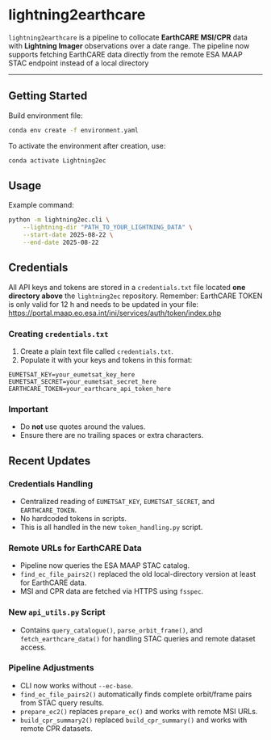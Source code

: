 # lightning2earthcare

`lightning2earthcare` is a pipeline to collocate **EarthCARE MSI/CPR** data with **Lightning Imager** observations over a date range. The pipeline now supports fetching EarthCARE data directly from the remote ESA MAAP STAC endpoint instead of a local directory

---

## Getting Started

Build environment file:

```bash
conda env create -f environment.yaml
```
To activate the environment after creation, use: 

```bash
conda activate Lightning2ec
```

## Usage

Example command:

```bash
python -m lightning2ec.cli \
    --lightning-dir "PATH_TO_YOUR_LIGHTNING_DATA" \
    --start-date 2025-08-22 \
    --end-date 2025-08-22

```

## Credentials

All API keys and tokens are stored in a `credentials.txt` file located **one directory above** the `lightning2ec` repository.
Remember: EarthCARE TOKEN is only valid for 12 h and needs to be updated in your file:  https://portal.maap.eo.esa.int/ini/services/auth/token/index.php

### Creating `credentials.txt`

1. Create a plain text file called `credentials.txt`.
2. Populate it with your keys and tokens in this format:
```
EUMETSAT_KEY=your_eumetsat_key_here
EUMETSAT_SECRET=your_eumetsat_secret_here
EARTHCARE_TOKEN=your_earthcare_api_token_here
```
### Important

- Do **not** use quotes around the values.  
- Ensure there are no trailing spaces or extra characters.  

## Recent Updates

### Credentials Handling
- Centralized reading of `EUMETSAT_KEY`, `EUMETSAT_SECRET`, and `EARTHCARE_TOKEN`.  
- No hardcoded tokens in scripts.  
- This is all handled in the new `token_handling.py` script.

### Remote URLs for EarthCARE Data
- Pipeline now queries the ESA MAAP STAC catalog.  
- `find_ec_file_pairs2()` replaced the old local-directory version at least for EarthCARE data.   
- MSI and CPR data are fetched via HTTPS using `fsspec`. 

### New `api_utils.py` Script
- Contains `query_catalogue()`, `parse_orbit_frame()`, and `fetch_earthcare_data()` for handling STAC queries and remote dataset access.  

### Pipeline Adjustments
- CLI now works without `--ec-base`.  
- `find_ec_file_pairs2()` automatically finds complete orbit/frame pairs from STAC query results.  
- `prepare_ec2()` replaces `prepare_ec()` and works with remote MSI URLs.  
- `build_cpr_summary2()` replaced `build_cpr_summary()` and works with remote CPR datasets. 